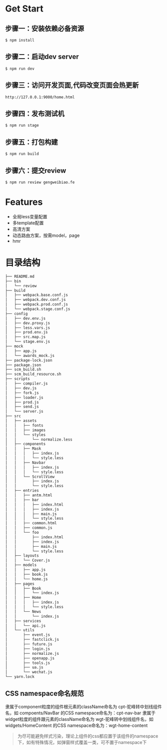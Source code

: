 # Get Start

## 步骤一：安装依赖必备资源
```shell
$ npm install
```


## 步骤二：启动dev server
```shell
$ npm run dev
```

## 步骤三：访问开发页面,代码改变页面会热更新
```shell
http://127.0.0.1:9000/home.html
```

## 步骤四：发布测试机
```shell
$ npm run stage
```

## 步骤五：打包构建
```shell
$ npm run build
```

## 步骤六：提交review
```shell
$ npm run review gengweibiao.fe
```

# Features

-   全局less变量配置
-   多template配置
-   高清方案
-   动态路由方案，按需model，page
-   hmr

# 目录结构

```bash
├── README.md
├── bin
│   └── review
├── build
│   ├── webpack.base.conf.js
│   ├── webpack.dev.conf.js
│   ├── webpack.prod.conf.js
│   └── webpack.stage.conf.js
├── config
│   ├── dev.env.js
│   ├── dev.proxy.js
│   ├── less.vars.js
│   ├── prod.env.js
│   ├── src.map.js
│   └── stage.env.js
├── mock
│   ├── app.js
│   └── awards_mock.js
├── package-lock.json
├── package.json
├── scm_build.sh
├── scm_build_resource.sh
├── scripts
│   ├── compiler.js
│   ├── dev.js
│   ├── fork.js
│   ├── loader.js
│   ├── prod.js
│   ├── send.js
│   └── server.js
├── src
│   ├── assets
│   │   ├── fonts
│   │   ├── images
│   │   └── styles
│   │       └── normalize.less
│   ├── components
│   │   ├── Mask
│   │   │   ├── index.js
│   │   │   └── style.less
│   │   ├── Navbar
│   │   │   ├── index.js
│   │   │   └── style.less
│   │   └── ScrollView
│   │       ├── index.js
│   │       └── style.less
│   ├── entries
│   │   ├── antm.html
│   │   ├── bar
│   │   │   ├── index.html
│   │   │   ├── index.js
│   │   │   ├── main.js
│   │   │   └── style.less
│   │   ├── common.html
│   │   ├── common.js
│   │   └── foo
│   │       ├── index.html
│   │       ├── index.js
│   │       ├── main.js
│   │       └── style.less
│   ├── layouts
│   │   └── Cover.js
│   ├── models
│   │   ├── app.js
│   │   ├── book.js
│   │   └── home.js
│   ├── pages
│   │   ├── Book
│   │   │   └── index.js
│   │   ├── Home
│   │   │   ├── index.js
│   │   │   └── style.less
│   │   └── News
│   │       └── index.js
│   ├── services
│   │   └── api.js
│   └── utils
│       ├── event.js
│       ├── fastclick.js
│       ├── future.js
│       ├── login.js
│       ├── normalize.js
│       ├── openapp.js
│       ├── tools.js
│       ├── ua.js
│       └── wechat.js
└── yarn.lock
```


## CSS namespace命名规范
隶属于component粒度的组件根元素的className命名为 cpt-驼峰转中划线组件名，如 compoents/NavBar 的CSS namespace命名为：cpt-nav-bar
隶属于widget粒度的组件跟元素的className命名为 wgt-驼峰转中划线组件名，如 widgets/HomeContent 的CSS namespace命名为：wgt-home-content

> 为尽可能避免样式污染，理论上组件的css都应置于该组件的namespace下，如有特殊情况，如弹窗样式覆盖一类，可不置于namespace下
